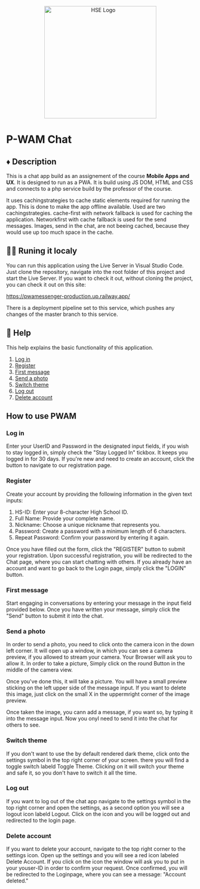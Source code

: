 <p align="center">
  <a href="https://www.hs-esslingen.de/" target="blank"><img src="https://www.hs-esslingen.de/typo3conf/ext/he_templates/Resources/Public/img/logo_claim_de.svg" width="300" alt="HSE Logo" /></a>
</p>

# P-WAM Chat

## ♦ Description

This is a chat app build as an assignement of the course **Mobile Apps and UX**. It is designed to run as a PWA.
It is build using JS DOM, HTML and CSS and connects to a php service build by the professor of the course.

It uses cachingstrategies to cache static elements required for running the app. This is done to make the app offline available.
Used are two cachingstrategies. cache-first with network fallback is used for caching the application. Networkfirst with cache fallback is used for the send messages.
Images, send in the chat, are not beeing cached, because they would use up too much space in the cache. 

## 🏃‍♂️ Runing it localy
You can run this application using the Live Server in Visual Studio Code. Just clone the repository, navigate into the root folder of this project and start the Live Server.
If you want to check it out, without cloning the project, you can check it out on this site:

https://pwamessenger-production.up.railway.app/

There is a deployment pipeline set to this service, which pushes any changes of the master branch to this service.


## 📑 Help

This help explains the basic functionality of this application.

1. [Log in](#login)
2. [Register](#register)
3. [First message](#first-message)
4. [Send a photo](#send-a-photo)
5. [Switch theme](#switch-theme)
6. [Log out](#logout)
7. [Delete account](#delete-account)

## How to use PWAM

### Log in

Enter your UserID and Password in the designated input fields, if you wish to stay logged in, simply check the "Stay Logged In" tickbox. It keeps you logged in for 30 days. If you're new and need to create an account, click the button to navigate to our registration page.

### Register

Create your account by providing the following information in the given text inputs:

1. HS-ID: Enter your 8-character High School ID.
2. Full Name: Provide your complete name.
3. Nickname: Choose a unique nickname that represents you.
4. Password: Create a password with a minimum length of 6 characters.
5. Repeat Password: Confirm your password by entering it again.

Once you have filled out the form, click the "REGISTER" button to submit your registration. Upon successful registration, you will be redirected to the Chat page, where you can start chatting with others. If you already have an account and want to go back to the Login page, simply click the "LOGIN" button.

### First message

Start engaging in conversations by entering your message in the input field provided below. Once you have written your message, simply click the "Send" button to submit it into the chat.

### Send a photo 

In order to send a photo, you need to click onto the camera icon in the down left corner. It will open up a window, in which you can see a camera preview, if you allowed to stream your camera. Your Browser will ask you to allow it.
In order to take a picture, Simply click on the round Button in the middle of the camera view.

Once you've done this, it will take a picture. You will have a small preview sticking on the left upper side of the message input. If you want to delete this image, just click on the small X in the uppermright corner of the image preview. 

Once taken the image, you cann add a message, if you want so, by typing it into the message input. Now you onyl need to send it into the chat for others to see.

### Switch theme

If you don't want to use the by default rendered dark theme, click onto the settings symbol in the top right corner of your screen. there you will find a toggle switch labeld Toggle Theme. Clicking on it will switch your theme and safe it, so you don't have to switch it all the time. 

### Log out 

If you want to log out of the chat app navigate to the settings symbol in the top right corner and open the settings, as a second option you will see a logout icon labeld Logout. Click on the icon and you will be logged out and redirected to the login page.

### Delete account

If you want to delete your account, navigate to the top right corner to the settings icon. Open up the settings and you will see a red icon labeled Delete Account. If you click on the icon the window will ask you to put in your youser-ID in order to confirm your request. 
Once confirmed, you will be redirected to the Loginpage, where you can see a message: "Account deleted."

